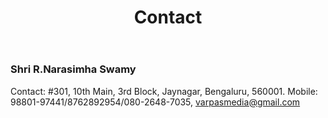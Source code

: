 ﻿---
layout: page
title: Contact
permalink: /Contact/
---

### Shri R.Narasimha Swamy

Contact: #301, 10th Main, 3rd Block, Jaynagar, Bengaluru, 560001.
Mobile: 98801-97441/8762892954/080-2648-7035, varpasmedia@gmail.com
